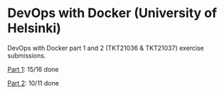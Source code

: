 # DevOps with Docker (University of Helsinki)

DevOps with Docker part 1 and 2 (TKT21036 & TKT21037) exercise submissions.

[Part 1](./pt1/): 15/16 done

[Part 2](./pt2/): 10/11 done
